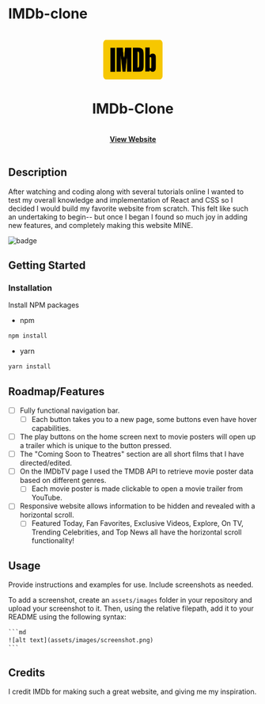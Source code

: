 # IMDb-clone

<!-- PROJECT LOGO -->
<br />
<div align="center">
  <a href="https://github.com/Anthony-Cortese/IMDb-Clone">
    <img src="./images/logo.png" alt="Logo" width="120" height="80">
  </a>

<h1 align="center">IMDb-Clone</h1>

  <p align="center">
    <br />
    <a href="https://akc-imdb.netlify.app/"><strong>View Website</strong></a>
    <br />
    <br />
</div>

## Description

After watching and coding along with several tutorials online I wanted to test my overall knowledge and implementation of React and CSS so I decided I would build my favorite website from scratch. This felt like such an undertaking to begin-- but once I began I found so much joy in adding new features, and completely making this website MINE.

![badge](https://img.shields.io/badge/license-MITLicense-brightorange)

## Getting Started

### Installation

Install NPM packages

- npm

```sh
npm install
```

- yarn

```sh
yarn install
```

## Roadmap/Features

- [ ] Fully functional navigation bar.
  - [ ] Each button takes you to a new page, some buttons even have hover capabilities.
- [ ] The play buttons on the home screen next to movie posters will open up a trailer which is unique to the button pressed.
- [ ] The "Coming Soon to Theatres" section are all short films that I have directed/edited.
- [ ] On the IMDbTV page I used the TMDB API to retrieve movie poster data based on different genres.
  - [ ] Each movie poster is made clickable to open a movie trailer from YouTube.
- [ ] Responsive website allows information to be hidden and revealed with a horizontal scroll.
  - [ ] Featured Today, Fan Favorites, Exclusive Videos, Explore, On TV, Trending Celebrities, and Top News all have the horizontal scroll functionality!

## Usage

Provide instructions and examples for use. Include screenshots as needed.

To add a screenshot, create an `assets/images` folder in your repository and upload your screenshot to it. Then, using the relative filepath, add it to your README using the following syntax:

    ```md
    ![alt text](assets/images/screenshot.png)
    ```

## Credits

I credit IMDb for making such a great website, and giving me my inspiration.

<!-- Deployed site: https://akc-imdb.netlify.app/ -->
